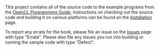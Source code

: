 This project contains all of the source code to the example programs from the [OpenCL Programming Guide](http://www.amazon.com/OpenCL-Programming-Guide-Aaftab-Munshi/dp/0321749642).  Instructions on checking out the source code and building it on various platforms can be found on the [Installation](https://code.google.com/p/opencl-book-samples/wiki/Installation) page.

To report any errata for the book, please file an issue on the [Issues](http://code.google.com/p/opencl-book-samples/issues/list) page with type "Errata".  Please also file any issues you run into building or running the sample code with type "Defect".